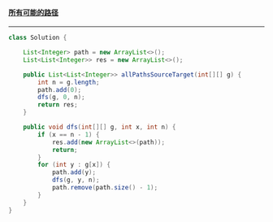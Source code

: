 #### <a href="https://leetcode.cn/problems/all-paths-from-source-to-target/">所有可能的路径</a>

---------------

```java
class Solution {

    List<Integer> path = new ArrayList<>();
    List<List<Integer>> res = new ArrayList<>();

    public List<List<Integer>> allPathsSourceTarget(int[][] g) {
        int n = g.length;
        path.add(0);
        dfs(g, 0, n);
        return res;
    }

    public void dfs(int[][] g, int x, int n) {
        if (x == n - 1) {
            res.add(new ArrayList<>(path));
            return;
        }
        for (int y : g[x]) {
            path.add(y);
            dfs(g, y, n);
            path.remove(path.size() - 1);
        }
    }
}
```

